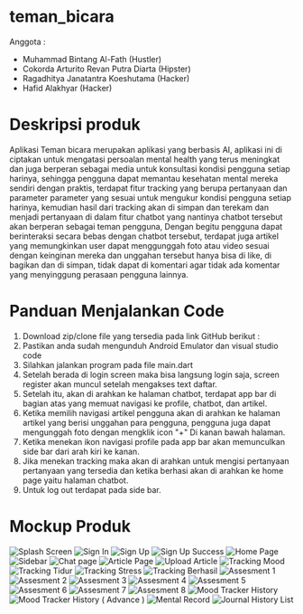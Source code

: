 # teman_bicara


Anggota :
- Muhammad Bintang Al-Fath (Hustler)
- Cokorda Arturito Revan Putra Diarta (Hipster)
- Ragadhitya Janatantra Koeshutama (Hacker)
- Hafid Alakhyar (Hacker)

# Deskripsi produk 

Aplikasi Teman bicara merupakan aplikasi yang berbasis AI, aplikasi ini di ciptakan untuk mengatasi persoalan mental health yang terus meningkat dan juga berperan sebagai media untuk konsultasi kondisi pengguna setiap harinya, sehingga pengguna dapat memantau kesehatan mental mereka sendiri dengan praktis, terdapat fitur tracking yang berupa pertanyaan dan parameter parameter yang sesuai untuk mengukur kondisi pengguna setiap harinya, kemudian hasil dari tracking akan di simpan dan terekam dan menjadi pertanyaan di dalam fitur chatbot yang nantinya chatbot tersebut akan berperan sebagai teman pengguna, Dengan begitu pengguna dapat berinteraksi secara bebas dengan chatbot tersebut, terdapat juga artikel yang memungkinkan user dapat menggunggah foto atau video sesuai dengan keinginan mereka dan unggahan tersebut hanya bisa di like, di bagikan dan di simpan, tidak dapat di komentari agar tidak ada komentar yang menyinggung perasaan pengguna lainnya.

# Panduan Menjalankan Code

1. Download zip/clone file yang tersedia pada link GitHub berikut :
2. Pastikan anda sudah mengunduh Android Emulator dan visual studio code
3. Silahkan jalankan program pada file main.dart
4. Setelah berada di login screen maka bisa langsung login saja, screen register akan muncul setelah mengakses text daftar. 
5. Setelah itu, akan di arahkan ke halaman chatbot, terdapat app bar di bagian atas yang memuat navigasi ke profile, chatbot, dan artikel. 
6. Ketika memilih navigasi artikel pengguna akan di arahkan ke halaman artikel yang berisi unggahan para pengguna, pengguna juga dapat mengunggah foto dengan mengklik icon "+" Di kanan bawah halaman.
7. Ketika menekan ikon navigasi profile pada app bar akan memunculkan side bar dari arah kiri ke kanan. 
8. Jika menekan tracking maka akan di arahkan untuk mengisi pertanyaan pertanyaan yang tersedia dan ketika berhasi akan di arahkan ke home page yaitu halaman chatbot. 
9. Untuk log out terdapat pada side bar.

# Mockup Produk

![Splash Screen](https://github.com/Raga-Git/temanBicara/assets/57023126/71918a86-5a93-42f9-92c4-f3a9417ae196)
![Sign In](https://github.com/Raga-Git/temanBicara/assets/57023126/02895b5d-dc05-4b16-be24-e9851e0fce81)
![Sign Up](https://github.com/Raga-Git/temanBicara/assets/57023126/ec77cbe9-76e7-49ac-812f-2881bce303ea)
![Sign Up Success](https://github.com/Raga-Git/temanBicara/assets/57023126/413459be-19f1-435d-ad7f-21cba20313ef)
![Home Page](https://github.com/Raga-Git/temanBicara/assets/57023126/26348f14-e08e-4d6f-9235-6dd38fc19a5d)
![Sidebar](https://github.com/Raga-Git/temanBicara/assets/57023126/ed1c5b82-ddb5-48c4-a598-5ac63b2828cc)
![Chat page](https://github.com/Raga-Git/temanBicara/assets/57023126/7554cb2f-2dad-4f40-83ca-cc0a0f558665)
![Article Page](https://github.com/Raga-Git/temanBicara/assets/57023126/3748459b-5488-4157-8dea-7589c8920ea1)
![Upload Article](https://github.com/Raga-Git/temanBicara/assets/57023126/98313a1c-f481-4a2a-a461-4b02c854a01f)
![Tracking Mood](https://github.com/Raga-Git/temanBicara/assets/57023126/6d9cf350-277e-4e1b-b09a-b7d6a09b9b8a)
![Tracking Tidur](https://github.com/Raga-Git/temanBicara/assets/57023126/5b8f98ac-86e5-47ba-8c2c-8e74e590f1e4)
![Tracking Stress](https://github.com/Raga-Git/temanBicara/assets/57023126/13abd9f6-100d-43ff-b20c-2c5091b9c1fc)
![Tracking Berhasil](https://github.com/Raga-Git/temanBicara/assets/57023126/8b698d10-0556-478c-861b-ef1721fc0f6c)
![Assesment 1](https://github.com/Raga-Git/temanBicara/assets/57023126/707c0038-3eba-4c79-8d7c-ec54da35cf63)
![Assesment 2](https://github.com/Raga-Git/temanBicara/assets/57023126/db4711d7-c04f-42f7-a5b7-b1a51de1e788)
![Assesment 3](https://github.com/Raga-Git/temanBicara/assets/57023126/ab8648b1-da86-4d2c-8619-4fb823b52be4)
![Assesment 4](https://github.com/Raga-Git/temanBicara/assets/57023126/fcc06201-aeaf-4163-8cc7-e121824197c2)
![Assesment 5](https://github.com/Raga-Git/temanBicara/assets/57023126/6db60709-1848-4ce5-b3f9-2dea5c35d95d)
![Assesment 6](https://github.com/Raga-Git/temanBicara/assets/57023126/adb0b6a1-e0ad-426e-bfcc-e6bc7b238e03)
![Assesment 7](https://github.com/Raga-Git/temanBicara/assets/57023126/42d97eba-99ac-48af-8aa3-5481019edb39)
![Assesment 8](https://github.com/Raga-Git/temanBicara/assets/57023126/c3b3c75b-33b4-4316-928b-2db0c1022e9f)
![Mood Tracker History](https://github.com/Raga-Git/temanBicara/assets/57023126/b8ed46bf-08c9-4956-b186-f0bc19fb5cd7)
![Mood Tracker History ( Advance )](https://github.com/Raga-Git/temanBicara/assets/57023126/3503da10-b4e5-4b18-bca1-0091fe4e0f4d)
![Mental Record](https://github.com/Raga-Git/temanBicara/assets/57023126/4c40df1f-e067-423f-9089-a7a91d0b9a5e)
![Journal History List](https://github.com/Raga-Git/temanBicara/assets/57023126/63d3b669-fd05-4753-adbe-c30c9b11aeaa)
